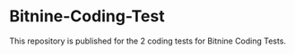 # Bitnine-Coding-Test
This repository is published for the 2 coding tests for Bitnine Coding Tests.
